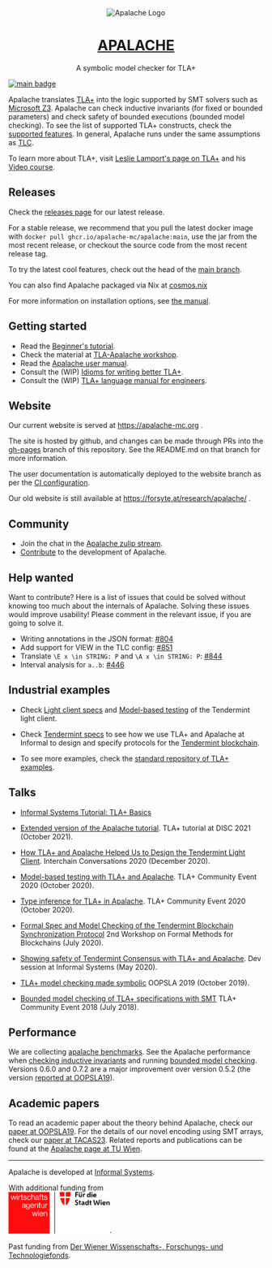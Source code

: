 <div align="center">
<img
src="https://raw.githubusercontent.com/informalsystems/apalache/99e58d6f5eebcc41f432a126a13a5f8d2ae7afe6/logo-apalache.svg"
alt="Apalache Logo">

<h1><a href="https://apalache-mc.org/">APALACHE</a></h1>

<p>A symbolic model checker for TLA+<p>

</div>

[![main badge][]][main-ci]

[main badge]: https://github.com/apalache-mc/apalache/workflows/build/badge.svg?branch=main
[main-ci]: https://github.com/apalache-mc/apalache/actions?query=branch%3Amain+workflow%3Abuild

Apalache translates [TLA+] into the logic supported by SMT solvers such as
[Microsoft Z3]. Apalache can check inductive invariants (for fixed or bounded
parameters) and check safety of bounded executions (bounded model checking). To
see the list of supported TLA+ constructs, check the [supported features]. In
general, Apalache runs under the same assumptions as [TLC].

To learn more about TLA+, visit [Leslie Lamport's page on TLA+] and his [Video
course].

## Releases

Check the [releases page][] for our latest release.

For a stable release, we recommend that you pull the latest docker image with
`docker pull ghcr.io/apalache-mc/apalache:main`, use the jar from the
most recent release, or checkout the source code from the most recent release
tag.

To try the latest cool features, check out the head of the [main branch][].

You can also find Apalache packaged via Nix at [cosmos.nix](https://github.com/informalsystems/cosmos.nix)

For more information on installation options, see [the
manual][user-manual-installation].

## Getting started

- Read the [Beginner's tutorial][].
- Check the material at [TLA-Apalache workshop][].
- Read the [Apalache user manual][user-manual].
- Consult the (WIP) [Idioms for writing better TLA+][idioms].
- Consult the (WIP) [TLA+ language manual for engineers][language-manual].

## Website

Our current website is served at https://apalache-mc.org .

The site is hosted by github, and changes can be made through PRs into the
[gh-pages](https://github.com/apalache-mc/apalache/tree/gh-pages) branch of
this repository. See the README.md on that branch for more information.

The user documentation is automatically deployed to the website branch as per
the [CI configuration](./.github/workflows/deploy.yml).

Our old website is still available at https://forsyte.at/research/apalache/ .

## Community

- Join the chat in the [Apalache zulip stream].
- [Contribute](./CONTRIBUTING.md) to the development of Apalache.

## Help wanted

Want to contribute? Here is a list of issues that could be solved without
knowing too much about the internals of Apalache. Solving these issues would
improve usability! Please comment in the relevant issue, if you are going to
solve it.

- Writing annotations in the JSON format: [#804](https://github.com/apalache-mc/apalache/issues/804)
- Add support for VIEW in the TLC config: [#851](https://github.com/apalache-mc/apalache/issues/851)
- Translate `\E x \in STRING: P` and `\A x \in STRING: P`:
    [#844](https://github.com/apalache-mc/apalache/issues/844)
- Interval analysis for `a..b`: [#446](https://github.com/apalache-mc/apalache/issues/446)

## Industrial examples

- Check [Light client specs][] and [Model-based testing][] of the Tendermint
  light client.

- Check [Tendermint specs][] to see how we use TLA+ and Apalache at Informal to
  design and specify protocols for the [Tendermint blockchain].

- To see more examples, check the [standard repository of TLA+ examples].

## Talks

- [Informal Systems Tutorial: TLA+ Basics](https://www.youtube.com/watch?v=peKYddIvCIs)

- [Extended version of the Apalache tutorial](https://www.youtube.com/watch?v=Ml7d_3vlH88).
  TLA+ tutorial at DISC 2021 (October 2021).

- [How TLA+ and Apalache Helped Us to Design the Tendermint Light Client](https://www.crowdcast.io/e/interchain-conversations-II/38).
  Interchain Conversations 2020 (December 2020).

- [Model-based testing with TLA+ and Apalache](https://youtu.be/aveoIMphzW8).
  TLA+ Community Event 2020 (October 2020).

- [Type inference for TLA+ in Apalache](https://youtu.be/hnp25hmCMN8).
  TLA+ Community Event 2020 (October 2020).

- [Formal Spec and Model Checking of the Tendermint Blockchain Synchronization Protocol](https://youtu.be/h2Ovc1KWlXM)
  2nd Workshop on Formal Methods for Blockchains (July 2020).

- [Showing safety of Tendermint Consensus with TLA+ and Apalache](https://www.youtube.com/watch?v=aF20-28sMII).
  Dev session at Informal Systems (May 2020).

- [TLA+ model checking made symbolic](https://www.youtube.com/watch?v=e66FGgRzaqw)
  OOPSLA 2019 (October 2019).

- [Bounded model checking of TLA+ specifications with SMT](https://www.youtube.com/watch?v=Xl1--arESl8)
  TLA+ Community Event 2018 (July 2018).

## Performance

We are collecting [apalache benchmarks]. See the Apalache performance when
[checking inductive invariants] and running [bounded model checking]. Versions
0.6.0 and 0.7.2 are a major improvement over version 0.5.2 (the version
[reported at OOPSLA19](https://dl.acm.org/doi/10.1145/3360549)).

## Academic papers

To read an academic paper about the theory behind Apalache,
check our [paper at OOPSLA19](https://dl.acm.org/doi/10.1145/3360549).
For the details of our novel encoding using SMT arrays, check our
[paper at TACAS23](https://link.springer.com/chapter/10.1007/978-3-031-30823-9_7).
Related reports and publications can be found at the
[Apalache page at TU Wien](http://forsyte.at/research/apalache/).

---

Apalache is developed at [Informal Systems](https://informal.systems/).

With additional funding from<br />[<img alt="the Vienna Business Agency" src="./Wirtschaftsagentur_Wien_logo.jpg" width="200">](https://viennabusinessagency.at/).

Past funding from [Der Wiener Wissenschafts-, Forschungs- und Technologiefonds](https://wwtf.at/about/).

[tla+]: http://lamport.azurewebsites.net/tla/tla.html
[microsoft z3]: https://github.com/Z3Prover/z3
[supported features]: https://apalache-mc.org/docs/apalache/features.html
[tlc]: http://lamport.azurewebsites.net/tla/tools.html
[leslie lamport's page on tla+]: http://lamport.azurewebsites.net/tla/tla.html
[video course]: http://lamport.azurewebsites.net/video/videos.html
[releases page]: https://github.com/apalache-mc/apalache/releases
[master]: https://github.com/apalache-mc/apalache/tree/master
[main branch]: https://github.com/apalache-mc/apalache/tree/main
[apalache zulip stream]: https://informal-systems.zulipchat.com/#narrow/stream/265309-apalache
[tendermint specs]: https://github.com/tendermint/tendermint/tree/master/spec/light-client/accountability
[tendermint blockchain]: https://github.com/tendermint
[standard repository of tla+ examples]: https://github.com/tlaplus/Examples
[apalache benchmarks]: https://github.com/apalache-mc/apalache-tests
[checking inductive invariants]: https://github.com/apalache-mc/apalache-tests/blob/master/results/001indinv-report.md
[bounded model checking]: https://github.com/apalache-mc/apalache-tests/blob/master/results/002bmc-report.md
[user-manual]: http://apalache-mc.org/apalache/docs/index.html
[user-manual-docker]: https://apalache-mc.org/docs/apalache/installation/docker.html
[user-manual-installation]: https://apalache-mc.org/docs/apalache/installation/index.html
[language-manual]: https://apalache-mc.org/docs/lang/index.html
[idioms]: https://apalache-mc.org/docs/idiomatic/index.html
[light client specs]: https://github.com/tendermint/tendermint/tree/master/spec/light-client/verification
[model-based testing]: https://github.com/informalsystems/tendermint-rs/tree/master/light-client/tests/support/model_based#light-client-model-based-testing-guide
[apalache-mc.org]: https://apalache-mc.org
[TLA-Apalache workshop]: https://github.com/informalsystems/tla-apalache-workshop
[Beginner's tutorial]: https://apalache-mc.org/docs/tutorials/entry-tutorial.html
